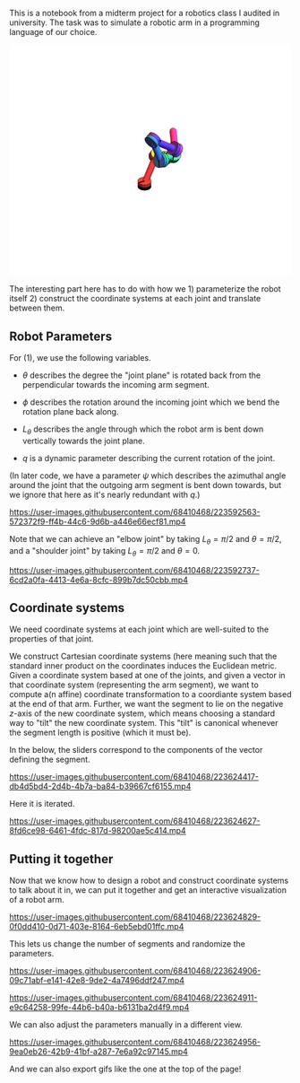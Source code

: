 This is a notebook from a midterm project for a robotics class I audited in university. The task was to simulate a robotic arm in a programming language of our choice.

![A gif of a cartoonish sequence of linked cylinders rotating at the places they join each other.](media/arm1.gif)

The interesting part here has to do with how we 1) parameterize the robot itself 2) construct the coordinate systems at each joint and translate between them.

## Robot Parameters

For (1), we use the following variables.

* $\theta$ describes the degree the "joint plane" is rotated back from the perpendicular towards the incoming arm segment.

* $\phi$ describes the rotation around the incoming joint which we bend the rotation plane back along.

* $L_\theta$ describes the angle through which the robot arm is bent down vertically towards the joint plane.

* $q$ is a dynamic parameter describing the current rotation of the joint.

(In later code, we have a parameter $\psi$ which describes the azimuthal angle around the joint that the outgoing arm segment is bent down towards, but we ignore that here as it's nearly redundant with $q$.)

https://user-images.githubusercontent.com/68410468/223592563-572372f9-ff4b-44c6-9d6b-a446e66ecf81.mp4

Note that we can achieve an "elbow joint" by taking $L_\theta = \pi/2$ and $\theta = \pi/2$, and a "shoulder joint" by taking $L_\theta = \pi/2$ and $\theta = 0$.

https://user-images.githubusercontent.com/68410468/223592737-6cd2a0fa-4413-4e6a-8cfc-899b7dc50cbb.mp4

## Coordinate systems

We need coordinate systems at each joint which are well-suited to the properties of that joint.

We construct Cartesian coordinate systems (here meaning such that the standard inner product on the coordinates induces the Euclidean metric. Given a coordinate system based at one of the joints, and given a vector in that coordinate system (representing the arm segment), we want to compute a(n affine) coordinate transformation to a coordiante system based at the end of that arm. Further, we want the segment to lie on the negative $z$-axis of the new coordinate system, which means choosing a standard way to "tilt" the new coordinate system. This "tilt" is canonical whenever the segment length is positive (which it must be).

In the below, the sliders correspond to the components of the vector defining the segment.

https://user-images.githubusercontent.com/68410468/223624417-db4d5bd4-2d4b-4b7a-ba84-b39667cf6155.mp4

Here it is iterated.

https://user-images.githubusercontent.com/68410468/223624627-8fd6ce98-6461-4fdc-817d-98200ae5c414.mp4

## Putting it together

Now that we know how to design a robot and construct coordinate systems to talk about it in, we can put it together and get an interactive visualization of a robot arm.

https://user-images.githubusercontent.com/68410468/223624829-0f0dd410-0d71-403e-8164-6eb5ebd01ffc.mp4

This lets us change the number of segments and randomize the parameters.

https://user-images.githubusercontent.com/68410468/223624906-09c71abf-e141-42e8-9de2-4a7496ddf247.mp4

https://user-images.githubusercontent.com/68410468/223624911-e9c64258-99fe-44b6-b40a-b6131ba2d4f9.mp4

We can also adjust the parameters manually in a different view.

https://user-images.githubusercontent.com/68410468/223624956-9ea0eb26-42b9-41bf-a287-7e6a92c97145.mp4

And we can also export gifs like the one at the top of the page!
